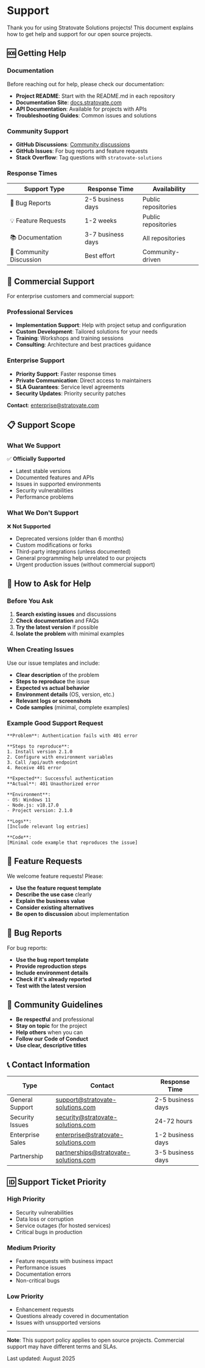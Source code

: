 # Support

Thank you for using Stratovate Solutions projects! This document explains how to get help and support for our open source projects.

## 🆘 Getting Help

### Documentation

Before reaching out for help, please check our documentation:

- **Project README**: Start with the README.md in each repository
- **Documentation Site**: [docs.stratovate.com](https://docs.stratovate.com)
- **API Documentation**: Available for projects with APIs
- **Troubleshooting Guides**: Common issues and solutions

### Community Support

- **GitHub Discussions**: [Community discussions](https://github.com/orgs/Stratovate-Solutions/discussions)
- **GitHub Issues**: For bug reports and feature requests
- **Stack Overflow**: Tag questions with `stratovate-solutions`

### Response Times

| Support Type | Response Time | Availability |
|--------------|---------------|--------------|
| 🐛 Bug Reports | 2-5 business days | Public repositories |
| 💡 Feature Requests | 1-2 weeks | Public repositories |
| 📚 Documentation | 3-7 business days | All repositories |
| 💬 Community Discussion | Best effort | Community-driven |

## 🏢 Commercial Support

For enterprise customers and commercial support:

### Professional Services

- **Implementation Support**: Help with project setup and configuration
- **Custom Development**: Tailored solutions for your needs
- **Training**: Workshops and training sessions
- **Consulting**: Architecture and best practices guidance

### Enterprise Support

- **Priority Support**: Faster response times
- **Private Communication**: Direct access to maintainers
- **SLA Guarantees**: Service level agreements
- **Security Updates**: Priority security patches

**Contact**: <enterprise@stratovate.com>

## 📋 Support Scope

### What We Support

✅ **Officially Supported**

- Latest stable versions
- Documented features and APIs
- Issues in supported environments
- Security vulnerabilities
- Performance problems

### What We Don't Support

❌ **Not Supported**

- Deprecated versions (older than 6 months)
- Custom modifications or forks
- Third-party integrations (unless documented)
- General programming help unrelated to our projects
- Urgent production issues (without commercial support)

## 📝 How to Ask for Help

### Before You Ask

1. **Search existing issues** and discussions
2. **Check documentation** and FAQs
3. **Try the latest version** if possible
4. **Isolate the problem** with minimal examples

### When Creating Issues

Use our issue templates and include:

- **Clear description** of the problem
- **Steps to reproduce** the issue
- **Expected vs actual behavior**
- **Environment details** (OS, version, etc.)
- **Relevant logs or screenshots**
- **Code samples** (minimal, complete examples)

### Example Good Support Request

```text
**Problem**: Authentication fails with 401 error

**Steps to reproduce**:
1. Install version 2.1.0
2. Configure with environment variables
3. Call /api/auth endpoint
4. Receive 401 error

**Expected**: Successful authentication
**Actual**: 401 Unauthorized error

**Environment**:
- OS: Windows 11
- Node.js: v18.17.0
- Project version: 2.1.0

**Logs**:
[Include relevant log entries]

**Code**:
[Minimal code example that reproduces the issue]
```

## 🚀 Feature Requests

We welcome feature requests! Please:

- **Use the feature request template**
- **Describe the use case** clearly
- **Explain the business value**
- **Consider existing alternatives**
- **Be open to discussion** about implementation

## 🐛 Bug Reports

For bug reports:

- **Use the bug report template**
- **Provide reproduction steps**
- **Include environment details**
- **Check if it's already reported**
- **Test with the latest version**

## 💬 Community Guidelines

- **Be respectful** and professional
- **Stay on topic** for the project
- **Help others** when you can
- **Follow our Code of Conduct**
- **Use clear, descriptive titles**

## 📞 Contact Information

| Type | Contact | Response Time |
|------|---------|---------------|
| General Support | <support@stratovate-solutions.com> | 2-5 business days |
| Security Issues | <security@stratovate-solutions.com> | 24-72 hours |
| Enterprise Sales | <enterprise@stratovate-solutions.com> | 1-2 business days |
| Partnership | <partnerships@stratovate-solutions.com> | 3-5 business days |

## 🆔 Support Ticket Priority

### High Priority
- Security vulnerabilities
- Data loss or corruption
- Service outages (for hosted services)
- Critical bugs in production

### Medium Priority
- Feature requests with business impact
- Performance issues
- Documentation errors
- Non-critical bugs

### Low Priority
- Enhancement requests
- Questions already covered in documentation
- Issues with unsupported versions

---

**Note**: This support policy applies to open source projects. Commercial support may have different terms and SLAs.

Last updated: August 2025